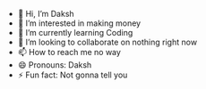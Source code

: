 - 👋 Hi, I’m Daksh
- 👀 I’m interested in making money
- 🌱 I’m currently learning Coding
- 💞️ I’m looking to collaborate on nothing right now
- 📫 How to reach me no way
- 😄 Pronouns: Daksh
- ⚡ Fun fact: Not gonna tell you

<!---
DG-47/DG-47 is a ✨ special ✨ repository because its `README.md` (this file) appears on your GitHub profile.
You can click the Preview link to take a look at your changes.
--->
